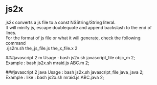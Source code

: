 # js2x
js2x converts a js file to a const NSString/String literal.<br>
It will minify js, escape doublequote and append backslash to the end of lines. <br>
For the format of js file or what it will generate, check the following command<br>
./js2m.sh the_js_file.js the_x_file.x 2<br>


###javascript 2 m
Usage : bash js2x.sh javascript_file objc_m 2;<br>
Example : bash js2x.sh mraid.js ABC.m 2;<br>



###javascript 2 java
Usage : bash js2x.sh javascript_file java_java 2;<br>
Example : like : bash js2x.sh mraid.js ABC.java 2;<br>
